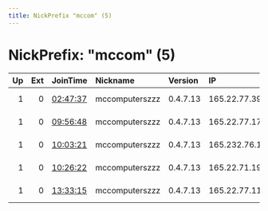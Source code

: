 ```yaml
---
title: NickPrefix "mccom" (5)
---
```


# NickPrefix: "mccom" (5)

|   Up |   Ext | JoinTime                                                                                              | Nickname       | Version   | IP             | AS               | CC   |   ORp |   Dirp | OS    | Contact                                   |   eFamMembers |
|-----:|------:|:------------------------------------------------------------------------------------------------------|:---------------|:----------|:---------------|:-----------------|:-----|------:|-------:|:------|:------------------------------------------|--------------:|
|    1 |     0 | [02:47:37](https://nusenu.github.io/OrNetStats/w/relay/12B40343F731B05227F5E7CF2E7A76F8023EABF2.html) | mccomputerszzz | 0.4.7.13  | 165.22.77.39   | DIGITALOCEAN-ASN | us   |  9001 |      0 | Linux | &lt;mccomputerszzz@gmail.com&gt; @ator: 0 |             7 |
|    1 |     0 | [09:56:48](https://nusenu.github.io/OrNetStats/w/relay/87B96D5ADF665C04032366224CDDA02D8E654DEE.html) | mccomputerszzz | 0.4.7.13  | 165.22.77.176  | DIGITALOCEAN-ASN | us   |  9001 |      0 | Linux | &lt;mccomputerszzz@gmail.com&gt; @ator: 0 |             7 |
|    1 |     0 | [10:03:21](https://nusenu.github.io/OrNetStats/w/relay/7B9696CF431B8DBEFD4A359A0F778FC0A598E136.html) | mccomputerszzz | 0.4.7.13  | 165.232.76.194 | DIGITALOCEAN-ASN | us   |  9001 |      0 | Linux | &lt;mccomputerszzz@gmail.com&gt; @ator: 0 |             7 |
|    1 |     0 | [10:26:22](https://nusenu.github.io/OrNetStats/w/relay/5B8B29CB6DB80BF7F8D4D0712BA25C92E93FC31B.html) | mccomputerszzz | 0.4.7.13  | 165.22.71.191  | DIGITALOCEAN-ASN | us   |  9001 |      0 | Linux | &lt;mccomputerszzz@gmail.com&gt; @ator: 0 |             7 |
|    1 |     0 | [13:33:15](https://nusenu.github.io/OrNetStats/w/relay/1D418AC8C84D28D1FAEF10E160C594F1FB6F10F6.html) | mccomputerszzz | 0.4.7.13  | 165.22.77.110  | DIGITALOCEAN-ASN | us   |  9001 |      0 | Linux | &lt;mccomputerszzz@gmail.com&gt; @ator: 0 |             7 |
